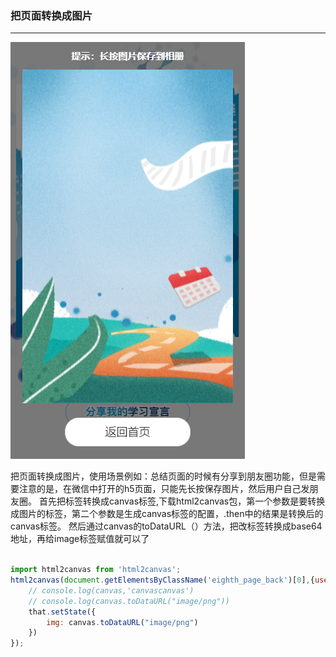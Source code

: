 ### 把页面转换成图片

---


![](../../images/2019/Sep220191.png)

把页面转换成图片，使用场景例如：总结页面的时候有分享到朋友圈功能，但是需要注意的是，在微信中打开的h5页面，只能先长按保存图片，然后用户自己发朋友圈。
首先把标签转换成canvas标签,下载html2canvas包，第一个参数是要转换成图片的标签，第二个参数是生成canvas标签的配置，.then中的结果是转换后的canvas标签。
然后通过canvas的toDataURL（）方法，把改标签转换成base64地址，再给image标签赋值就可以了

```js

import html2canvas from 'html2canvas';
html2canvas(document.getElementsByClassName('eighth_page_back')[0],{userCORS:true,width:window.screen.availWidth,height:window.screen.availHeight,windowWidth:document.body.scrollWidth,windowHeight:document.body.scrollHeight,x:0,y:window.pageYOffset}).then(function(canvas) {
    // console.log(canvas,'canvascanvas')
    // console.log(canvas.toDataURL("image/png"))
    that.setState({
        img: canvas.toDataURL("image/png")
    })
});

```